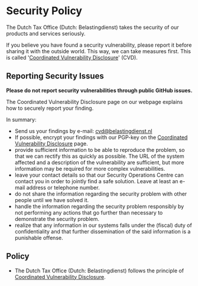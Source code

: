 # Security Policy

The Dutch Tax Office (Dutch: Belastingdienst) takes the security of our products
and services seriously.

If you believe you have found a security vulnerability, please report it before
sharing it with the outside world. This way, we can take measures first. This is
called '[Coordinated Vulnerability Disclosure](https://www.belastingdienst.nl/wps/wcm/connect/bldcontenten/standaard_functies/individuals/contact/data-leak-vulnerability-abuse-computer-systems/coordinated-vulnerability-disclosure)' (CVD).

## Reporting Security Issues

**Please do not report security vulnerabilities through public GitHub issues.**

The Coordinated Vulnerability Disclosure page on our webpage explains how to securely
report your finding.

In summary:

- Send us your findings by e-mail: cvd@belastingdienst.nl
- If possible, encrypt your findings with our PGP-key on the [Coordinated Vulnerability Disclosure](https://www.belastingdienst.nl/wps/wcm/connect/bldcontenten/standaard_functies/individuals/contact/data-leak-vulnerability-abuse-computer-systems/coordinated-vulnerability-disclosure) page.
- provide sufficient information to be able to reproduce the problem, so that we
  can rectify this as quickly as possible. The URL of the system affected and a
  description of the vulnerability are sufficient, but more information may be
  required for more complex vulnerabilities.
- leave your contact details so that our Security Operations Centre can contact
  you in order to jointly find a safe solution. Leave at least an e-mail address
  or telephone number.
- do not share the information regarding the security problem with other people
  until we have solved it.
- handle the information regarding the security problem responsibly by not performing
  any actions that go further than necessary to demonstrate the security problem.
- realize that any information in our systems falls under the (fiscal) duty of
  confidentiality and that further dissemination of the said information is a
  punishable offense.

## Policy

- The Dutch Tax Office (Dutch: Belastingdienst) follows the principle of [Coordinated Vulnerability Disclosure](https://www.belastingdienst.nl/wps/wcm/connect/bldcontenten/standaard_functies/individuals/contact/data-leak-vulnerability-abuse-computer-systems/coordinated-vulnerability-disclosure).